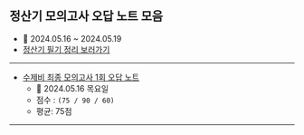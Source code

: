 
## 정산기 모의고사 오답 노트 모음

- 📆 2024.05.16 ~ 2024.05.19
- [정산기 필기 정리 보러가기](/README.md)

---

- [수제비 최종 모의고사 1회 오답 노트](20240516_Test2.md)
	- 📆 2024.05.16 목요일
	- 점수 : `(75 / 90 / 60)`
	- 평균: 75점

---

